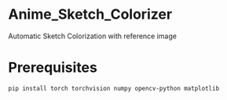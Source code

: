 # Anime_Sketch_Colorizer
Automatic Sketch Colorization with reference image
# Prerequisites
```bash
pip install torch torchvision numpy opencv-python matplotlib
